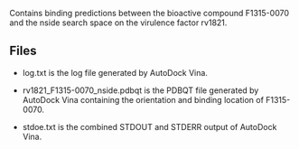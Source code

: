 Contains binding predictions between the bioactive compound F1315-0070 and the nside search space on the virulence factor rv1821.

## Files

- log.txt is the log file generated by AutoDock Vina.

- rv1821_F1315-0070_nside.pdbqt is the PDBQT file generated by AutoDock Vina containing the orientation and binding location of F1315-0070.

- stdoe.txt is the combined STDOUT and STDERR output of AutoDock Vina.

